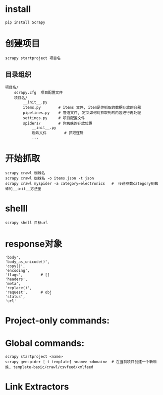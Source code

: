 # install
	pip install Scrapy

# 创建项目
	scrapy startproject 项目名

## 目录组织
	项目名/
	    scrapy.cfg	项目配置文件
	    项目名/
	        __init__.py
	        items.py		# items 文件, item是你抓取的数据存放的容器
	        pipelines.py	# 管道文件, 定义如何对抓取到的内容进行再处理
	        settings.py		# 项目配置文件
	        spiders/		# 你蜘蛛的存放位置
	            __init__.py
	            蜘蛛文件		# 抓取逻辑
	            ...

# 开始抓取
	scrapy crawl 蜘蛛名
	scrapy crawl 蜘蛛名 -o items.json -t json
	scrapy crawl myspider -a category=electronics	#  传递参数category到蜘蛛的__init__方法里

# shelll
	scrapy shell 目标url

# response对象
	'body', 
	'body_as_unicode()',
	'copy()', 
	'encoding', 
	'flags',		# [] 
	'headers', 	
	'meta', 
	'replace()',	 
	'request', 		# obj
	'status', 		
	'url'		

# Project-only commands:
	
# Global commands:
	scrapy startproject <name>	
	scrapy genspider [-t template] <name> <domain>	# 在当前项目创建一个新蜘蛛, template-basic/crawl/csvfeed/xmlfeed

# Link Extractors

